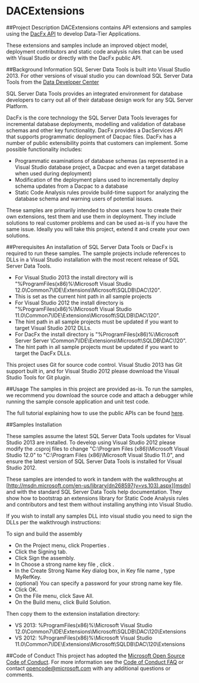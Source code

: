 # DACExtensions

##Project Description
DACExtensions contains API extensions and samples using the [DacFx API](https://msdn.microsoft.com/en-us/library/dn645454.aspx) to develop Data-Tier Applications.

These extensions and samples include an improved object model, deployment contributors and static code analysis rules that can be used with Visual Studio or directly with the DacFx public API.

##Background Information
SQL Server Data Tools is built into Visual Studio 2013. For other versions of visual studio you can download SQL Server Data Tools from the [Data Developer Center](https://msdn.microsoft.com/en-us/data/hh297027)

SQL Server Data Tools provides an integrated environment for database developers to carry out all of their database design work for any SQL Server Platform. 

DacFx is the core technology the SQL Server Data Tools leverages for incremental database deployments, modelling and validation of database schemas and other key functionality. DacFx provides a DacServices API that supports programmatic deployment of Dacpac files. 
DacFx has a number of public extensibility points that customers can implement. Some possible functionality includes:

* Programmatic examinations of database schemas (as represented in a Visual Studio database project, a Dacpac and even a target database when used during deployment) 
* Modification of the deployment plans used to incrementally deploy schema updates from a Dacpac to a database 
* Static Code Analysis rules provide build-time support for analyzing the database schema and warning users of potential issues. 

These samples are primarily intended to show users how to create their own extensions, test them and use them in deployment. They include solutions to real customer problems and can be used as-is if you have the same issue. Ideally you will take this project, extend it and create your own solutions.

##Prerequisites
An installation of SQL Server Data Tools or DacFx is required to run these samples. The sample projects include references to DLLs in a Visual Studio installation with the most recent release of SQL Server Data Tools.

* For Visual Studio 2013 the install directory will is "%ProgramFiles(x86)%\Microsoft Visual Studio 12.0\Common7\IDE\Extensions\Microsoft\SQLDB\DAC\120".
 * This is set as the current hint path in all sample projects 
* For Visual Studio 2012 the install directory is "%ProgramFiles(x86)%\Microsoft Visual Studio 11.0\Common7\IDE\Extensions\Microsoft\SQLDB\DAC\120".
 * The hint path in all sample projects must be updated if you want to target Visual Studio 2012 DLLs.
* For DacFx the install directory is "%ProgramFiles(x86)%\Microsoft Server Server \Common7\IDE\Extensions\Microsoft\SQLDB\DAC\120". 
 * The hint path in all sample projects must be updated if you want to target the DacFx DLLs.

This project uses Git for source code control. Visual Studio 2013 has Git support built in, and for Visual Studio 2012 please download the  Visual Studio Tools for Git plugin.

##Usage
The samples in this project are provided as-is. To run the samples, we recommend you download the source code and attach a debugger while running the sample console application and unit test code. 

The full tutorial explaining how to use the public APIs can be found [here][dacfxturorial].

##Samples Installation

These samples assume the latest SQL Server Data Tools updates for Visual Studio 2013 are installed. 
To develop using Visual Studio 2012 please modify the .csproj files to change 
"C:\Program Files (x86)\Microsoft Visual Studio 12.0" to "C:\Program Files (x86)\Microsoft Visual Studio 11.0", and ensure the latest version of SQL Server Data Tools is installed for Visual Studio 2012.

These samples are intended to work in tandem with the walkthroughs at
[http://msdn.microsoft.com/en-us/library/dn268597(v=vs.103).aspx][msdn] and with the standard 
SQL Server Data Tools help documentation. They show how to bootstrap an extensions library for Static 
Code Analysis rules and contributors and test them without installing anything into 
Visual Studio. 

If you wish to install any samples DLL into visual studio you need to sign the DLLs per 
the walkthrough instructions:

To sign and build the assembly

* On the Project menu, click <ProjectName> Properties .
* Click the Signing tab.
* Click Sign the assembly.
* In Choose a strong name key file , click <New>.
* In the Create Strong Name Key dialog box, in Key file name , type MyRefKey.
* (optional) You can specify a password for your strong name key file.
* Click OK.
* On the File menu, click Save All.
* On the Build menu, click Build Solution.


Then copy them to the extension installation directory:

* VS 2013: %ProgramFiles(x86)%\Microsoft Visual Studio 12.0\Common7\IDE\Extensions\Microsoft\SQLDB\DAC\120\Extensions
* VS 2012: %ProgramFiles(x86)%\Microsoft Visual Studio 11.0\Common7\IDE\Extensions\Microsoft\SQLDB\DAC\120\Extensions

##Code of Conduct
This project has adopted the [Microsoft Open Source Code of Conduct](https://opensource.microsoft.com/codeofconduct/). For more information see the [Code of Conduct FAQ](https://opensource.microsoft.com/codeofconduct/faq/) or contact [opencode@microsoft.com](mailto:opencode@microsoft.com) with any additional questions or comments.

[msdn]:http://msdn.microsoft.com/en-us/library/dn268597(v=vs.103).aspx
[dacfxturorial]:http://blogs.msdn.com/b/ssdt/archive/2013/12/23/dacfx-public-model-tutorial.aspx
